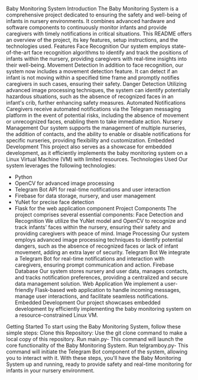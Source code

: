 
Baby Monitoring System
Introduction
The Baby Monitoring System is a comprehensive project dedicated to ensuring the safety and well-being of infants in nursery environments. It combines advanced hardware and software components to continuously monitor infants and provide caregivers with timely notifications in critical situations. This README offers an overview of the project, its key features, setup instructions, and the technologies used.
Features
Face Recognition
Our system employs state-of-the-art face recognition algorithms to identify and track the positions of infants within the nursery, providing caregivers with real-time insights into their well-being.
Movement Detection
In addition to face recognition, our system now includes a movement detection feature. It can detect if an infant is not moving within a specified time frame and promptly notifies caregivers in such cases, ensuring their safety.
Danger Detection
Utilizing advanced image processing techniques, the system can identify potentially hazardous situations, such as the absence of recognized faces in an infant's crib, further enhancing safety measures.
Automated Notifications
Caregivers receive automated notifications via the Telegram messaging platform in the event of potential risks, including the absence of movement or unrecognized faces, enabling them to take immediate action.
Nursery Management
Our system supports the management of multiple nurseries, the addition of contacts, and the ability to enable or disable notifications for specific nurseries, providing flexibility and customization.
Embedded Development
This project also serves as a showcase for embedded development, as it efficiently implements the baby monitoring system on a Linux Virtual Machine (VM) with limited resources.
Technologies Used
Our system leverages the following technologies:
* Python
* OpenCV for advanced image processing
* Telegram Bot API for real-time notifications and user interaction
* Firebase for data storage, nursery, and user management
* YuNet for precise face detection
* Flask for the web application component
Project Components
The project comprises several essential components:
Face Detection and Recognition
We utilize the YuNet model and OpenCV to recognize and track infants' faces within the nursery, ensuring their safety and providing caregivers with peace of mind.
Image Processing
Our system employs advanced image processing techniques to identify potential dangers, such as the absence of recognized faces or lack of infant movement, adding an extra layer of security.
Telegram Bot
We integrate a Telegram Bot for real-time notifications and interaction with caregivers, ensuring prompt communication and action.
Firebase Database
Our system stores nursery and user data, manages contacts, and tracks notification preferences, providing a centralized and secure data management solution.
Web Application
We implement a user-friendly Flask-based web application to handle incoming messages, manage user interactions, and facilitate seamless notifications.
Embedded Development
Our project showcases embedded development by efficiently implementing the baby monitoring system on a resource-constrained Linux VM.

Getting Started
To start using the Baby Monitoring System, follow these simple steps:
Clone this Repository: Use the git clone command to make a local copy of this repository.
Run main.py- This command will launch the core functionality of the Baby Monitoring System.
Run telgramboy.py- This command will initiate the Telegram Bot component of the system, allowing you to interact with it.
With these steps, you'll have the Baby Monitoring System up and running, ready to provide safety and real-time monitoring for infants in your nursery environment.
